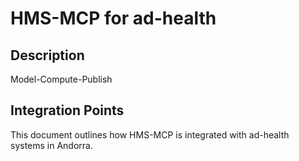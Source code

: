 # HMS-MCP for ad-health

## Description

Model-Compute-Publish

## Integration Points

This document outlines how HMS-MCP is integrated with ad-health systems in Andorra.
